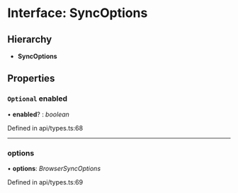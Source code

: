 # Interface: SyncOptions

## Hierarchy

* **SyncOptions**

## Properties

### `Optional` enabled

• **enabled**? : *boolean*

Defined in api/types.ts:68

___

###  options

• **options**: *BrowserSyncOptions*

Defined in api/types.ts:69
